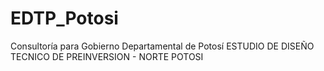 # EDTP_Potosi
Consultoría para Gobierno Departamental de Potosí
ESTUDIO DE DISEÑO TECNICO DE PREINVERSION - NORTE POTOSI
